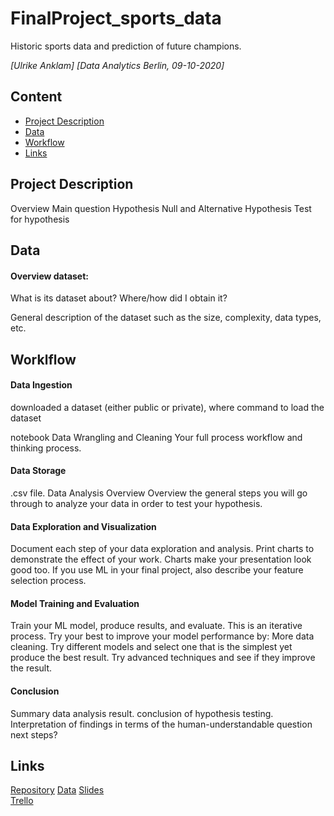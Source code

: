 # FinalProject_sports_data
Historic sports data and prediction of future champions.  

*[Ulrike Anklam]*
*[Data Analytics Berlin, 09-10-2020]*


## Content
- [Project Description](#project-description)
- [Data](#data)
- [Workflow](#workflow)
- [Links](#links)


## Project Description

Overview
Main question
Hypothesis
Null and Alternative Hypothesis
Test for hypothesis

## Data

#### Overview dataset:

What is its dataset about?
Where/how did I obtain it?

General description of the dataset such as the size, complexity, data types, etc.

## Worklflow

#### Data Ingestion
downloaded a dataset (either public or private), where 
command to load the dataset

notebook Data Wrangling and Cleaning
Your full process 
workflow and thinking process.

#### Data Storage

.csv file.
Data Analysis
Overview
Overview the general steps you will go through to analyze your data in order to test your hypothesis.

#### Data Exploration and Visualization
Document each step of your data exploration and analysis.
Print charts to demonstrate the effect of your work. Charts make your presentation look good too.
If you use ML in your final project, also describe your feature selection process.

#### Model Training and Evaluation
Train your ML model, produce results, and evaluate.
This is an iterative process. Try your best to improve your model performance by:
More data cleaning.
Try different models and select one that is the simplest yet produce the best result.
Try advanced techniques and see if they improve the result.

#### Conclusion
Summary data analysis result.
conclusion of hypothesis testing.
Interpretation of findings in terms of the human-understandable question
next steps?

## Links
[Repository](https://github.com/Ulli-H/FinalProject_sports_data)
[Data](https://) 
[Slides](https://)  
[Trello](https://trello.com/b/d1QbNqiy/final-project-nfl-data) 
